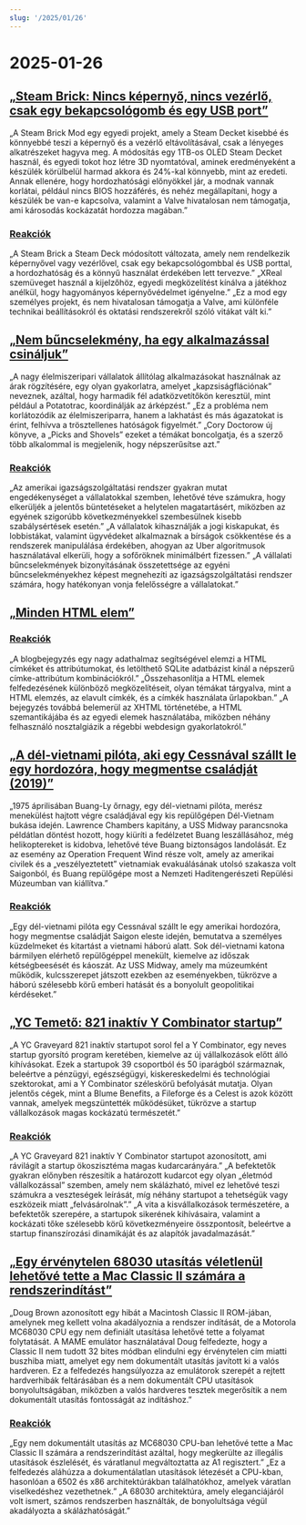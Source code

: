 ```yaml
---
slug: '/2025/01/26'
---
```


# 2025-01-26

## [„Steam Brick: Nincs képernyő, nincs vezérlő, csak egy bekapcsológomb és egy USB port”](https://crastinator-pro.github.io/steam-brick/)

„A Steam Brick Mod egy egyedi projekt, amely a Steam Decket kisebbé és könnyebbé teszi a képernyő és a vezérlő eltávolításával, csak a lényeges alkatrészeket hagyva meg. A módosítás egy 1TB-os OLED Steam Decket használ, és egyedi tokot hoz létre 3D nyomtatóval, aminek eredményeként a készülék körülbelül harmad akkora és 24%-kal könnyebb, mint az eredeti. Annak ellenére, hogy hordozhatósági előnyökkel jár, a modnak vannak korlátai, például nincs BIOS hozzáférés, és nehéz megállapítani, hogy a készülék be van-e kapcsolva, valamint a Valve hivatalosan nem támogatja, ami károsodás kockázatát hordozza magában.”

### [Reakciók](https://news.ycombinator.com/item?id=42825441)

„A Steam Brick a Steam Deck módosított változata, amely nem rendelkezik képernyővel vagy vezérlővel, csak egy bekapcsológombbal és USB porttal, a hordozhatóság és a könnyű használat érdekében lett tervezve.” „XReal szemüveget használ a kijelzőhöz, egyedi megközelítést kínálva a játékhoz anélkül, hogy hagyományos képernyővédelmet igényelne.” „Ez a mod egy személyes projekt, és nem hivatalosan támogatja a Valve, ami különféle technikai beállításokról és oktatási rendszerekről szóló vitákat vált ki.”

## [„Nem bűncselekmény, ha egy alkalmazással csináljuk”](https://pluralistic.net/2025/01/25/potatotrac/#carbo-loading)

„A nagy élelmiszeripari vállalatok állítólag alkalmazásokat használnak az árak rögzítésére, egy olyan gyakorlatra, amelyet „kapzsiságflációnak” neveznek, azáltal, hogy harmadik fél adatközvetítőkön keresztül, mint például a Potatotrac, koordinálják az árképzést.” „Ez a probléma nem korlátozódik az élelmiszeriparra, hanem a lakhatást és más ágazatokat is érint, felhívva a trösztellenes hatóságok figyelmét.” „Cory Doctorow új könyve, a „Picks and Shovels” ezeket a témákat boncolgatja, és a szerző több alkalommal is megjelenik, hogy népszerűsítse azt.”

### [Reakciók](https://news.ycombinator.com/item?id=42830646)

„Az amerikai igazságszolgáltatási rendszer gyakran mutat engedékenységet a vállalatokkal szemben, lehetővé téve számukra, hogy elkerüljék a jelentős büntetéseket a helytelen magatartásért, miközben az egyének szigorúbb következményekkel szembesülnek kisebb szabálysértések esetén.” „A vállalatok kihasználják a jogi kiskapukat, és lobbistákat, valamint ügyvédeket alkalmaznak a bírságok csökkentése és a rendszerek manipulálása érdekében, ahogyan az Uber algoritmusok használatával elkerüli, hogy a sofőröknek minimálbért fizessen.” „A vállalati bűncselekmények bizonyításának összetettsége az egyéni bűncselekményekhez képest megnehezíti az igazságszolgáltatási rendszer számára, hogy hatékonyan vonja felelősségre a vállalatokat.”

## [„Minden HTML elem”](https://iamwillwang.com/dollar/every-html-element/)

### [Reakciók](https://news.ycombinator.com/item?id=42823722)

„A blogbejegyzés egy nagy adathalmaz segítségével elemzi a HTML címkéket és attribútumokat, és letölthető SQLite adatbázist kínál a népszerű címke-attribútum kombinációkról.” „Összehasonlítja a HTML elemek felfedezésének különböző megközelítéseit, olyan témákat tárgyalva, mint a HTML elemzés, az elavult címkék, és a címkék használata űrlapokban.” „A bejegyzés továbbá belemerül az XHTML történetébe, a HTML szemantikájába és az egyedi elemek használatába, miközben néhány felhasználó nosztalgiázik a régebbi webdesign gyakorlatokról.”

## [„A dél-vietnami pilóta, aki egy Cessnával szállt le egy hordozóra, hogy megmentse családját (2019)”](https://www.historynet.com/maj-buang-lys-daring-feat-to-save-his-family/)

„1975 áprilisában Buang-Ly őrnagy, egy dél-vietnami pilóta, merész menekülést hajtott végre családjával egy kis repülőgépen Dél-Vietnam bukása idején. Lawrence Chambers kapitány, a USS Midway parancsnoka példátlan döntést hozott, hogy kiüríti a fedélzetet Buang leszállásához, még helikoptereket is kidobva, lehetővé téve Buang biztonságos landolását. Ez az esemény az Operation Frequent Wind része volt, amely az amerikai civilek és a „veszélyeztetett” vietnamiak evakuálásának utolsó szakasza volt Saigonból, és Buang repülőgépe most a Nemzeti Haditengerészeti Repülési Múzeumban van kiállítva.”

### [Reakciók](https://news.ycombinator.com/item?id=42826536)

„Egy dél-vietnami pilóta egy Cessnával szállt le egy amerikai hordozóra, hogy megmentse családját Saigon eleste idején, bemutatva a személyes küzdelmeket és kitartást a vietnami háború alatt. Sok dél-vietnami katona bármilyen elérhető repülőgéppel menekült, kiemelve az időszak kétségbeesését és káoszát. Az USS Midway, amely ma múzeumként működik, kulcsszerepet játszott ezekben az eseményekben, tükrözve a háború szélesebb körű emberi hatását és a bonyolult geopolitikai kérdéseket.”

## [„YC Temető: 821 inaktív Y Combinator startup”](https://ycgraveyard.iamwillwang.com/)

„A YC Graveyard 821 inaktív startupot sorol fel a Y Combinator, egy neves startup gyorsító program keretében, kiemelve az új vállalkozások előtt álló kihívásokat. Ezek a startupok 39 csoportból és 50 iparágból származnak, beleértve a pénzügyi, egészségügyi, kiskereskedelmi és technológiai szektorokat, ami a Y Combinator széleskörű befolyását mutatja. Olyan jelentős cégek, mint a Blume Benefits, a Fileforge és a Celest is azok között vannak, amelyek megszüntették működésüket, tükrözve a startup vállalkozások magas kockázatú természetét.”

### [Reakciók](https://news.ycombinator.com/item?id=42828198)

„A YC Graveyard 821 inaktív Y Combinator startupot azonosított, ami rávilágít a startup ökoszisztéma magas kudarcarányára.” „A befektetők gyakran előnyben részesítik a határozott kudarcot egy olyan „életmód vállalkozással” szemben, amely nem skálázható, mivel ez lehetővé teszi számukra a veszteségek leírását, míg néhány startupot a tehetségük vagy eszközeik miatt „felvásárolnak”.” „A vita a kisvállalkozások természetére, a befektetők szerepére, a startupok sikerének kihívásaira, valamint a kockázati tőke szélesebb körű következményeire összpontosít, beleértve a startup finanszírozási dinamikáját és az alapítók javadalmazását.”

## [„Egy érvénytelen 68030 utasítás véletlenül lehetővé tette a Mac Classic II számára a rendszerindítást”](https://www.downtowndougbrown.com/2025/01/the-invalid-68030-instruction-that-accidentally-allowed-the-mac-classic-ii-to-successfully-boot-up/)

„Doug Brown azonosított egy hibát a Macintosh Classic II ROM-jában, amelynek meg kellett volna akadályoznia a rendszer indítását, de a Motorola MC68030 CPU egy nem definiált utasítása lehetővé tette a folyamat folytatását. A MAME emulátor használatával Doug felfedezte, hogy a Classic II nem tudott 32 bites módban elindulni egy érvénytelen cím miatti buszhiba miatt, amelyet egy nem dokumentált utasítás javított ki a valós hardveren. Ez a felfedezés hangsúlyozza az emulátorok szerepét a rejtett hardverhibák feltárásában és a nem dokumentált CPU utasítások bonyolultságában, miközben a valós hardveres tesztek megerősítik a nem dokumentált utasítás fontosságát az indításhoz.”

### [Reakciók](https://news.ycombinator.com/item?id=42824562)

„Egy nem dokumentált utasítás az MC68030 CPU-ban lehetővé tette a Mac Classic II számára a rendszerindítást azáltal, hogy megkerülte az illegális utasítások észlelését, és váratlanul megváltoztatta az A1 regisztert.” „Ez a felfedezés aláhúzza a dokumentálatlan utasítások létezését a CPU-kban, hasonlóan a 6502 és x86 architektúrákban találhatókhoz, amelyek váratlan viselkedéshez vezethetnek.” „A 68030 architektúra, amely eleganciájáról volt ismert, számos rendszerben használták, de bonyolultsága végül akadályozta a skálázhatóságát.”

<head>
  <meta property="og:title" content="„Steam Brick: Nincs képernyő, nincs vezérlő, csak egy bekapcsológomb és egy USB port”" />
  <meta property="og:type" content="website" />
  <meta property="og:image" content="https://og.cho.sh/api/og/?title=%E2%80%9ESteam%20Brick%3A%20Nincs%20k%C3%A9perny%C5%91%2C%20nincs%20vez%C3%A9rl%C5%91%2C%20csak%20egy%20bekapcsol%C3%B3gomb%20%C3%A9s%20egy%20USB%20port%E2%80%9D&subheading=2025.%20janu%C3%A1r%2026.%2C%20vas%C3%A1rnap%3A%20Hacker%20News%20%C3%96sszefoglal%C3%B3" />
</head>
